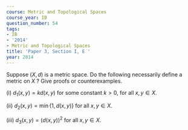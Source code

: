 ```yaml
---
course: Metric and Topological Spaces
course_year: IB
question_number: 54
tags:
- IB
- '2014'
- Metric and Topological Spaces
title: 'Paper 3, Section I, E '
year: 2014
---
```




Suppose $(X, d)$ is a metric space. Do the following necessarily define a metric on $X$ ? Give proofs or counterexamples.

(i) $d_{1}(x, y)=k d(x, y)$ for some constant $k>0$, for all $x, y \in X$.

(ii) $d_{2}(x, y)=\min \{1, d(x, y)\}$ for all $x, y \in X$.

(iii) $d_{3}(x, y)=(d(x, y))^{2}$ for all $x, y \in X$.